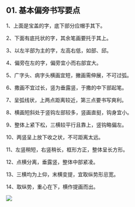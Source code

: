 ## 01. 基本偏旁书写要点

1、上面是宝盖的字，底下部分应帽手其下。

2、下面有底托状的字，其余笔画要托于其上。

3、以左半部为主的字，左高右低，如部、邱。

4、偏旁在左的字，偏旁宜小而右部宜大。

5、广字头、病字头横画宜短，撇画需伸展，不可过弧。

6、撒画不宜过长，竖为垂露竖，于撒的中下部起笔。

7、呈弧线状，上两点距离较近，第三点要书写爽利。

8、横画短斜处于竖钩左部较多，竖画直挺，钩身宜小。

9、整体上紧下松，三横较平行且靠上，竖钩略偏左。

10、两竖呈上放下收之状，不可距离太远。

11、左竖稍短，右竖稍长，框形方正，整体呈长方形。

12、点横分离，垂露竖，整体中部紧凌。

13、三横均为上仰，末横变提，宜取纵势形忌宽。

14、取纵势，重心在下，横作提画而出。

![](https://raw.githubusercontent.com/dalong0514/selfstudy/master/图片链接/碎片图片/2019016.PNG)

